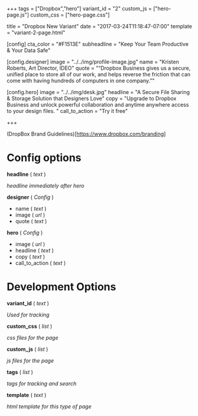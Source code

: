 +++
tags = ["Dropbox","hero"]
variant_id = "2"
custom_js = ["hero-page.js"]
custom_css = ["hero-page.css"]

title = "Dropbox New Variant"
date = "2017-03-24T11:18:47-07:00"
template = "variant-2-page.html"

[config]
  cta_color = "#F1513E"
  subheadline = "Keep Your Team Productive & Your Data Safe"

  [config.designer]
    image = "../../img/profile-image.jpg"
    name = "Kristen Roberts, Art Director, IDEO"
    quote = "“Dropbox Business gives us a secure, unified place to store all of our work, and helps reverse the friction that can come with having hundreds of computers in one company.”"

  [config.hero]
    image = "../../img/desk.jpg"
    headline = "A Secure File Sharing & Storage Solution that Designers Love"
    copy = "Upgrade to Dropbox Business and unlock powerful collaboration and anytime anywhere access to your design files. "
    call_to_action = "Try it free"

+++

(DropBox Brand Guidelines)[https://www.dropbox.com/branding]

# Config options

**headline** ( *text* )

  *headline immediately after hero*

**designer** ( *Config* )

* name ( *text* )
* image ( *url* )
* quote ( *text* )

**hero** ( *Config* )

* image ( *url* )
* headline ( *text* )
* copy ( *text* )
* call_to_action ( *text* )

# Development Options

**variant_id** ( *text* )

  *Used for tracking*

**custom_css** ( *list* )

*css files for the page*

**custom_js** ( *list* )

*js files for the page*

**tags** ( *list* )

*tags for tracking and search*

**template** ( *text* )

*html template for this type of page*

>
